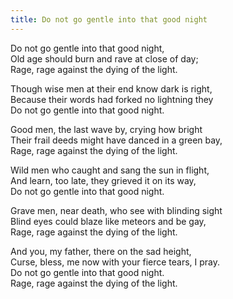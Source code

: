 ```yaml
---
title: Do not go gentle into that good night
---
```



Do not go gentle into that good night,    
Old age should burn and rave at close of day;    
Rage, rage against the dying of the light.    
    
Though wise men at their end know dark is right,    
Because their words had forked no lightning they    
Do not go gentle into that good night.    
    
Good men, the last wave by, crying how bright    
Their frail deeds might have danced in a green bay,    
Rage, rage against the dying of the light.    
    
Wild men who caught and sang the sun in flight,    
And learn, too late, they grieved it on its way,    
Do not go gentle into that good night.    
    
Grave men, near death, who see with blinding sight    
Blind eyes could blaze like meteors and be gay,    
Rage, rage against the dying of the light.    
    
And you, my father, there on the sad height,    
Curse, bless, me now with your fierce tears, I pray.    
Do not go gentle into that good night.    
Rage, rage against the dying of the light.  